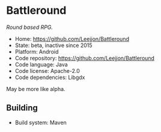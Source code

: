 # Battleround

_Round based RPG._

- Home: https://github.com/Leejjon/Battleround
- State: beta, inactive since 2015
- Platform: Android
- Code repository: https://github.com/Leejjon/Battleround
- Code language: Java
- Code license: Apache-2.0
- Code dependencies: Libgdx

May be more like alpha.

## Building

- Build system: Maven